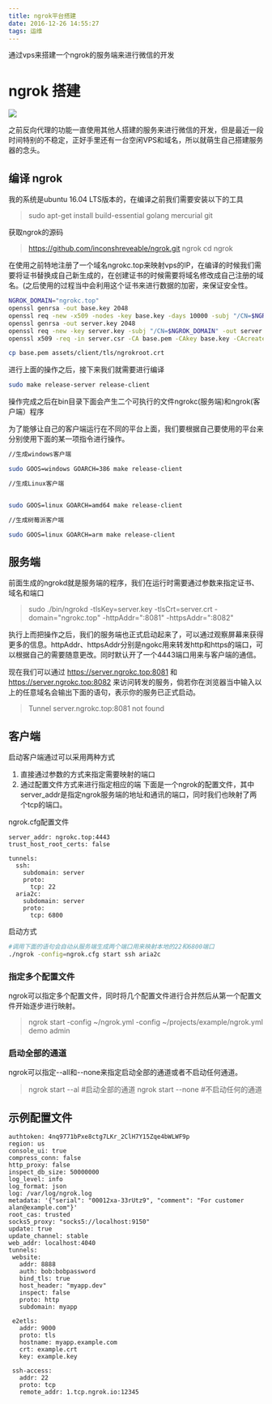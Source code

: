 ```yaml
---
title: ngrok平台搭建
date: 2016-12-26 14:55:27
tags: 运维
---
```


通过vps来搭建一个ngrok的服务端来进行微信的开发
<!--more-->

# ngrok 搭建
![](http://o7ez1faxc.bkt.clouddn.com/2016-11-13-14790419806988.jpg)

之前反向代理的功能一直使用其他人搭建的服务来进行微信的开发，但是最近一段时间特别的不稳定，正好手里还有一台空闲VPS和域名，所以就萌生自己搭建服务器的念头。
## 编译 ngrok
我的系统是ubuntu 16.04 LTS版本的，在编译之前我们需要安装以下的工具
>sudo apt-get install build-essential golang mercurial git

获取ngrok的源码
>https://github.com/inconshreveable/ngrok.git ngrok
>cd ngrok

在使用之前特地注册了一个域名ngrokc.top来映射vps的IP，在编译的时候我们需要将证书替换成自己新生成的，在创建证书的时候需要将域名修改成自己注册的域名。(之后使用的过程当中会利用这个证书来进行数据的加密，来保证安全性。

``` sh
NGROK_DOMAIN="ngrokc.top"
openssl genrsa -out base.key 2048
openssl req -new -x509 -nodes -key base.key -days 10000 -subj "/CN=$NGROK_DOMAIN" -out base.pem
openssl genrsa -out server.key 2048
openssl req -new -key server.key -subj "/CN=$NGROK_DOMAIN" -out server.csr
openssl x509 -req -in server.csr -CA base.pem -CAkey base.key -CAcreateserial -days 10000 -out server.crt

cp base.pem assets/client/tls/ngrokroot.crt

```
进行上面的操作之后，接下来我们就需要进行编译

``` sh
sudo make release-server release-client

```
操作完成之后在bin目录下面会产生二个可执行的文件ngrokc(服务端)和ngrok(客户端）程序

为了能够让自己的客户端运行在不同的平台上面，我们要根据自己要使用的平台来分别使用下面的某一项指令进行操作。

``` sh
//生成windows客户端

sudo GOOS=windows GOARCH=386 make release-client

//生成Linux客户端


sudo GOOS=linux GOARCH=amd64 make release-client

//生成树莓派客户端

sudo GOOS=linux GOARCH=arm make release-client

```
## 服务端
前面生成的ngrokd就是服务端的程序，我们在运行时需要通过参数来指定证书、域名和端口
> sudo ./bin/ngrokd -tlsKey=server.key -tlsCrt=server.crt -domain="ngrokc.top" -httpAddr=":8081" -httpsAddr=":8082"

执行上而把操作之后，我们的服务端也正式启动起来了，可以通过观察屏幕来获得更多的信息。httpAddr、httpsAddr分别是ngokc用来转发http和https的端口，可以根据自己的需要随意更改。同时默认开了一个4443端口用来与客户端的通信。

现在我们可以通过 https://server.ngrokc.top:8081 和 https://server.ngrokc.top:8082 来访问转发的服务，倘若你在浏览器当中输入以上的任意域名会输出下面的语句，表示你的服务已正式启动。
> Tunnel server.ngrokc.top:8081 not found


## 客户端
启动客户端通过可以采用两种方式
1. 直接通过参数的方式来指定需要映射的端口
2. 通过配置文件方式来进行指定相应的端
下面是一个ngrok的配置文件，其中server_addr是指定ngrok服务端的地址和通讯的端口，同时我们也映射了两个tcp的端口。

ngrok.cfg配置文件

```
server_addr: ngrokc.top:4443
trust_host_root_certs: false

tunnels:
  ssh:
    subdomain: server
    proto:
      tcp: 22
  aria2c:
    subdomain: server
    proto:
      tcp: 6800 
```

启动方式

``` sh
#调用下面的语句会自动从服务端生成两个端口用来映射本地的22和6800端口
./ngrok -config=ngrok.cfg start ssh aria2c 
```



### 指定多个配置文件
ngrok可以指定多个配置文件，同时将几个配置文件进行合并然后从第一个配置文件开始逐步进行映射。
>ngrok start -config ~/ngrok.yml -config ~/projects/example/ngrok.yml demo admin

### 启动全部的通道
ngrok可以指定--all和--none来指定启动全部的通道或者不启动任何通道。
> ngrok start --al #启动全部的通道
> ngrok start --none #不启动任何的通道

## 示例配置文件

```
authtoken: 4nq9771bPxe8ctg7LKr_2ClH7Y15Zqe4bWLWF9p
region: us
console_ui: true
compress_conn: false
http_proxy: false
inspect_db_size: 50000000
log_level: info
log_format: json
log: /var/log/ngrok.log
metadata: '{"serial": "00012xa-33rUtz9", "comment": "For customer alan@example.com"}'
root_cas: trusted
socks5_proxy: "socks5://localhost:9150"
update: true
update_channel: stable
web_addr: localhost:4040
tunnels:
 website:
   addr: 8888
   auth: bob:bobpassword
   bind_tls: true
   host_header: "myapp.dev"
   inspect: false
   proto: http
   subdomain: myapp
 
 e2etls:
   addr: 9000
   proto: tls
   hostname: myapp.example.com
   crt: example.crt
   key: example.key
 
 ssh-access:
   addr: 22
   proto: tcp
   remote_addr: 1.tcp.ngrok.io:12345
```
